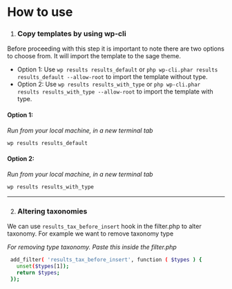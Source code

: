 # How to use

1. ### Copy templates by using wp-cli
   
  Before proceeding with this step it is important to note there are two options to choose from. It will import the template to the sage theme.
   * Option 1: Use `wp results results_default` or `php wp-cli.phar results results_default --allow-root` to import the template without type.
   * Option 2: Use `wp results results_with_type` or `php wp-cli.phar results results_with_type --allow-root` to import the template with type.

   #### Option 1:

   _Run from your local machine, in a new terminal tab_
   ```sh
   wp results results_default
   ```

   #### Option 2:

   _Run from your local machine, in a new terminal tab_
   ```sh
   wp results results_with_type
   ```

---
2. ### Altering taxonomies

  We can use `results_tax_before_insert` hook in the filter.php to alter taxonomy. For example we want to remove taxonomy type

   _For removing type taxonomy. Paste this inside the filter.php_
   ```sh
    add_filter( 'results_tax_before_insert', function ( $types ) {
      unset($types[1]);
      return $types;
    });
   ```
